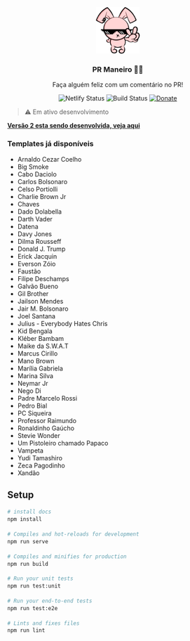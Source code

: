 <p align="center">
  <img src="src/assets/icon.png" width="100" />
  <h3 align="center">PR Maneiro 👍🏻</h3>
  <p align="center">Faça alguém feliz com um comentário no PR!</p>
  <p align="center">
    <img src="https://api.netlify.com/api/v1/badges/6c6af1cf-6b77-41cf-90cb-5060b5abbd79/deploy-status" alt="Netlify Status">
    <img src="https://travis-ci.org/IgorHalfeld/pr-maneiro.svg?branch=master" alt="Build Status">
    <a href="http://picpay.me/igorhalfeld">
      <img src="https://img.shields.io/badge/donate-picpay-green.svg" alt="Donate">
    </a>
  </p>
</p>

> ⚠️ Em ativo desenvolvimento

[**Versão 2 esta sendo desenvolvida, veja aqui**](https://github.com/IgorHalfeld/pr-maneiro/pull/72)

### Templates já disponíveis

- Arnaldo Cezar Coelho
- Big Smoke
- Cabo Daciolo
- Carlos Bolsonaro
- Celso Portiolli
- Charlie Brown Jr
- Chaves
- Dado Dolabella
- Darth Vader
- Datena
- Davy Jones
- Dilma Rousseff
- Donald J. Trump
- Erick Jacquin
- Everson Zóio
- Faustão
- Filipe Deschamps
- Galvão Bueno
- Gil Brother
- Jailson Mendes
- Jair M. Bolsonaro
- Joel Santana
- Julius - Everybody Hates Chris
- Kid Bengala
- Kléber Bambam
- Maike da S.W.A.T
- Marcus Cirillo
- Mano Brown
- Marília Gabriela
- Marina Silva
- Neymar Jr
- Nego Di
- Padre Marcelo Rossi
- Pedro Bial
- PC Siqueira
- Professor Raimundo
- Ronaldinho Gaúcho
- Stevie Wonder
- Um Pistoleiro chamado Papaco
- Vampeta
- Yudi Tamashiro
- Zeca Pagodinho
- Xandão

## Setup

```sh
# install docs
npm install

# Compiles and hot-reloads for development
npm run serve

# Compiles and minifies for production
npm run build

# Run your unit tests
npm run test:unit

# Run your end-to-end tests
npm run test:e2e

# Lints and fixes files
npm run lint
```
